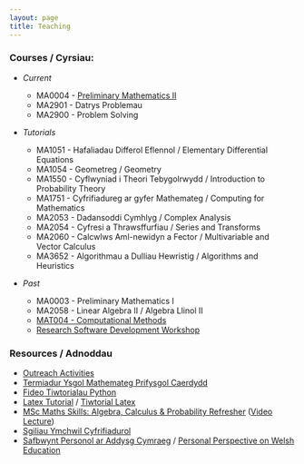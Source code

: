 ```yaml
---
layout: page
title: Teaching
---
```


### Courses / Cyrsiau:

  + *Current*
    + MA0004 - [Preliminary Mathematics II](/prelim2/)
    + MA2901 - Datrys Problemau
    + MA2900 - Problem Solving

  
  + *Tutorials*
    + MA1051 - Hafaliadau Differol Eflennol / Elementary Differential Equations
    + MA1054 - Geometreg / Geometry
    + MA1550 - Cyflwyniad i Theori Tebygolrwydd / Introduction to Probability Theory
    + MA1751 - Cyfrifiadureg ar gyfer Mathemateg / Computing for Mathematics
    + MA2053 - Dadansoddi Cymhlyg / Complex Analysis
    + MA2054 - Cyfresi a Thrawsffurfiau / Series and Transforms
    + MA2060 - Calcwlws Aml-newidyn a Fector / Multivariable and Vector Calculus
    + MA3652 - Algorithmau a Dulliau Hewristig / Algorithms and Heuristics

  
  + *Past*
    + MA0003 - Preliminary Mathematics I
    + MA2058 - Linear Algebra II / Algebra Llinol II
    + [MAT004 - Computational Methods](/cm/)
    + [Research Software Development Workshop](https://vknight.org/rsd/)


### Resources / Adnoddau

  + [Outreach Activities](/outreach/)
  + [Termiadur Ysgol Mathemateg Prifysgol Caerdydd](https://termiadur.github.io/)
  + [Fideo Tiwtorialau Python](/teaching/tiwtorialau-python/)
  + [Latex Tutorial](/teaching/latex-refresher/) / [Tiwtorial Latex](/teaching/latex-refresher/cy/)
  + [MSc Maths Skills: Algebra, Calculus & Probability Refresher](/MSc_week_0/maths_skills.pdf) ([Video Lecture](https://www.youtube.com/watch?v=u-WcTJmH2i8))
  + [Sgiliau Ymchwil Cyfrifiadurol](https://sgiliauymchwilcyfrifiadurol.github.io/)
  + [Safbwynt Personol ar Addysg Cymraeg](/teaching/addysg-cymraeg/) / [Personal Perspective on Welsh Education](/teaching/addysg-cymraeg/en/)
